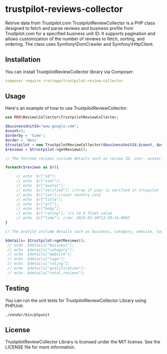 # trustpilot-reviews-collector
  
Retrive data from Trustpilot.com
TrustpilotReviewCollector is a PHP class designed to fetch and parse  reviews and business profile
from Trustpilot.com for a specified business unit ID. It supports pagination
and allows customization of the number of reviews to fetch, sorting, and ordering.
The class uses Symfony\DomCrawler and Symfony\HttpClient. 
## Installation
You can install TrustpilotReviewCollector library via Composer:
```yml
composer require rrortega/trustpilot-review-collector
```

## Usage

Here's an example of how to use TrustpilotReviewCollector:

```php
use RRO\Review\Collector\TrustpilotReviewCollector;

$businessUnitId="www.google.com";
$count=5;
$orderby = 'time';
$order = 'desc'
$trustpilot = new TrustpilotReviewCollector($businessUnitId,$count, $orderby , $order );
$reviews = $trustpilot->getReviews();

// The fetched reviews include details such as review ID, user, avatar, verified status, title, URL, content, rating, time,answer and answer_time.

foreach($reviews as $r){

     // echo  $r["id"];
     // echo  $r["user"];
     // echo  $r["avatar"];
     // echo  $r["verified"]; //true if user is verified in truspilot
     // echo  $r["iso"];//user country iso2
     // echo  $r["title"];
     // echo  $r["url"];
     // echo  $r["body"];
     // echo  $r["rating"]; //1 to 5 float value
     // echo  $r["time"]; //ex: 2023-03-20T13:30:34.000Z
}

// The profile include details such as business, category, website, logo, rating, qualification, and total_reviews.

$details= $trustpilot->getReviews();
 // echo  $details["business"];
 // echo  $details["category"];
 // echo  $details["website"];
 // echo  $details["logo"];
 // echo  $details["rating"];
 // echo  $details["qualification"];
 // echo  $details["total_reviews"];
```

## Testing

You can run the unit tests for TrustpilotReviewCollector Library using PHPUnit:

```cli
./vendor/bin/phpunit
```


## License

TrustpilotReviewCollector Library is licensed under the MIT license. See the LICENSE file for more information. 

